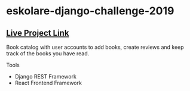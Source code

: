 # eskolare-django-challenge-2019
## [Live Project Link](https://books.williambuck.dev)

Book catalog with user accounts to add books, create reviews and keep track of the books you have read.

Tools
* Django REST Framework
* React Frontend Framework
